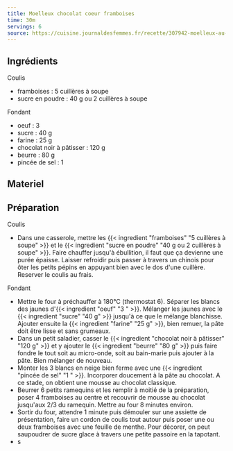 ```yaml
---
title: Moelleux chocolat coeur framboises
time: 30m
servings: 6
source: https://cuisine.journaldesfemmes.fr/recette/307942-moelleux-au-chocolat-coeur-coulant-aux-framboises
---
```


## Ingrédients


Coulis
* framboises : 5 cuillères à soupe
* sucre en poudre : 40 g ou 2 cuillères à soupe

Fondant
* oeuf : 3 
* sucre : 40 g
* farine : 25 g
* chocolat noir à pâtisser : 120 g
* beurre : 80 g
* pincée de sel : 1 


## Materiel



## Préparation


Coulis
* Dans une casserole, mettre les {{< ingredient "framboises" "5 cuillères à soupe" >}} et le {{< ingredient "sucre en poudre" "40 g ou 2 cuillères à soupe" >}}. Faire chauffer jusqu'à ébullition, il faut que ça devienne une purée épaisse. Laisser refroidir puis passer à travers un chinois pour ôter les petits pépins en appuyant bien avec le dos d'une cuillère. Reserver le coulis au frais.

Fondant
* Mettre le four à préchauffer à 180°C (thermostat 6). Séparer les blancs des jaunes d'{{< ingredient "oeuf" "3 " >}}. Mélanger les jaunes avec le {{< ingredient "sucre" "40 g" >}} jusqu'à ce que le mélange blanchisse. Ajouter ensuite la {{< ingredient "farine" "25 g" >}}, bien remuer, la pâte doit être lisse et sans grumeaux.
* Dans un petit saladier, casser le {{< ingredient "chocolat noir à pâtisser" "120 g" >}} et y ajouter le {{< ingredient "beurre" "80 g" >}} puis faire fondre le tout soit au micro-onde, soit au bain-marie puis ajouter à la pâte. Bien mélanger de nouveau.
* Monter les 3 blancs en neige bien ferme avec une {{< ingredient "pincée de sel" "1 " >}}. Incorporer doucement à la pâte au chocolat. A ce stade, on obtient une mousse au chocolat classique.
* Beurrer 6 petits ramequins et les remplir à moitié de la préparation, poser 4 framboises au centre et recouvrir de mousse au chocolat jusqu'aux 2/3 du ramequin. Mettre au four 8 minutes environ.
* Sortir du four, attendre 1 minute puis démouler sur une assiette de présentation, faire un cordon de coulis tout autour puis poser une ou deux framboises avec une feuille de menthe. Pour décorer, on peut saupoudrer de sucre glace à travers une petite passoire en la tapotant.
* s


